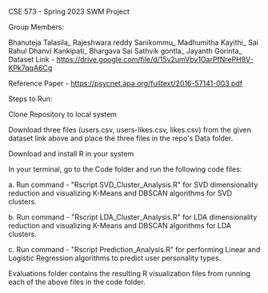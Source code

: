 CSE 573 - Spring 2023 SWM Project

Group Members:

Bhanuteja Talasila_
Rajeshwara reddy Sanikommu_
Madhumitha Kayithi_
Sai Rahul Dhanvi Kankipati_
Bhargava Sai Sathvik gontla_
Jayanth Gorinta_
Dataset Link - https://drive.google.com/file/d/15v2umVbv1OarPfNrePH9V-KPk7qqA6Cg

Reference Paper - https://psycnet.apa.org/fulltext/2016-57141-003.pdf

Steps to Run:

Clone Repository to local system

Download three files (users.csv, users-likes.csv, likes.csv) from the given dataset link above and place the three files in the repo's Data folder.

Download and install R in your system

In your terminal, go to the Code folder and run the following code files:

a. Run command - "Rscript SVD_Cluster_Analysis.R" for SVD dimensionality reduction and visualizing K-Means and DBSCAN algorithms for SVD clusters.

b. Run command - "Rscript LDA_Cluster_Analysis.R" for LDA dimensionality reduction and visualizing K-Means and DBSCAN algorithms for LDA clusters.

c. Run command - "Rscript Prediction_Analysis.R" for performing Linear and Logistic Regression algorithms to predict user personality types.

Evaluations folder contains the resulting R visualization files from running each of the above files in the code folder.

